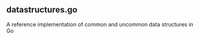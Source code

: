 datastructures.go
-----------------

A reference implementation of common and uncommon data structures in Go
